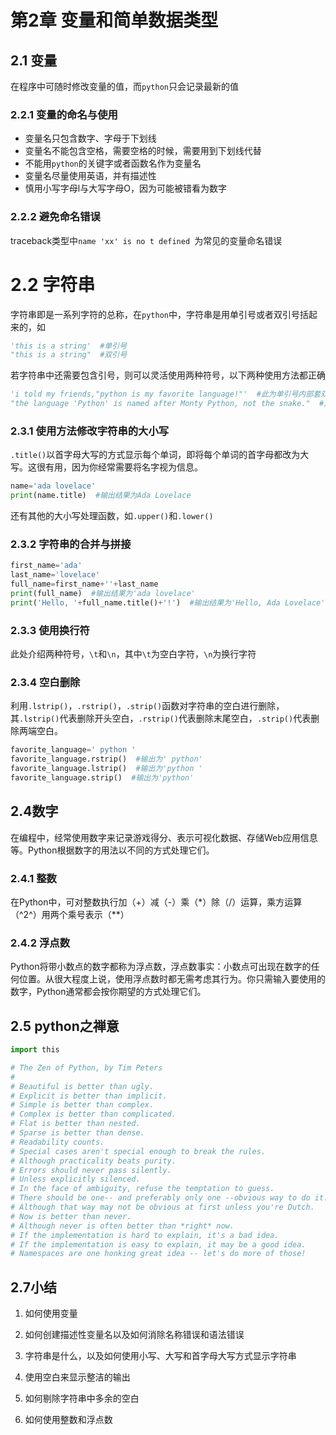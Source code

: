 # 第2章 变量和简单数据类型

## 2.1 变量

在程序中可随时修改变量的值，而`python`只会记录最新的值

### 2.2.1 变量的命名与使用

-  变量名只包含数字、字母于下划线
- 变量名不能包含空格，需要空格的时候，需要用到下划线代替
- 不能用`python`的关键字或者函数名作为变量名
- 变量名尽量使用英语，并有描述性
- 慎用小写字母l与大写字母O，因为可能被错看为数字

### 2.2.2 避免命名错误

traceback类型中`name 'xx' is no t defined `为常见的变量命名错误

# 2.2 字符串

字符串即是一系列字符的总称，在`python`中，字符串是用单引号或者双引号括起来的，如

```python
'this is a string'  #单引号
"this is a string"  #双引号
```

若字符串中还需要包含引号，则可以灵活使用两种符号，以下两种使用方法都正确

```python
'i told my friends,"python is my favorite language!"'  #此为单引号内部套双引号
"the language 'Python' is named after Monty Python, not the snake."  #双引号套单引号
```

### 2.3.1 使用方法修改字符串的大小写

`.title()`以首字母大写的方式显示每个单词，即将每个单词的首字母都改为大写。这很有用，因为你经常需要将名字视为信息。

```python
name='ada lovelace'
print(name.title)  #输出结果为Ada Lovelace
```

还有其他的大小写处理函数，如`.upper()`和`.lower()`

### 2.3.2 字符串的合并与拼接

```python
first_name='ada'
last_name='lovelace'
full_name=first_name+''+last_name
print(full_name)  #输出结果为'ada lovelace'
print('Hello, '+full_name.title()+'!')  #输出结果为'Hello, Ada Lovelace'
```

### 2.3.3 使用换行符

此处介绍两种符号，`\t`和`\n`，其中`\t`为空白字符，`\n`为换行字符

### 2.3.4 空白删除

利用`.lstrip()`，`.rstrip()`，`.strip()`函数对字符串的空白进行删除，其`.lstrip()`代表删除开头空白，`.rstrip()`代表删除末尾空白，`.strip()`代表删除两端空白。

```python
favorite_language=' python '
favorite_language.rstrip()  #输出为' python'
favorite_language.lstrip()  #输出为'python '
favorite_language.strip()  #输出为'python'
```

## 2.4数字

在编程中，经常使用数字来记录游戏得分、表示可视化数据、存储Web应用信息等。Python根据数字的用法以不同的方式处理它们。

### 2.4.1 整数

在Python中，可对整数执行加（+）减（-）乘（*）除（/）运算，乘方运算（^2^）用两个乘号表示（**）

### 2.4.2 浮点数

Python将带小数点的数字都称为浮点数，浮点数事实：小数点可出现在数字的任何位置。从很大程度上说，使用浮点数时都无需考虑其行为。你只需输入要使用的数字，Python通常都会按你期望的方式处理它们。

## 2.5 python之禅意

```python
import this

# The Zen of Python, by Tim Peters
# 
# Beautiful is better than ugly.
# Explicit is better than implicit.
# Simple is better than complex.
# Complex is better than complicated.
# Flat is better than nested.
# Sparse is better than dense.
# Readability counts.
# Special cases aren't special enough to break the rules.
# Although practicality beats purity.
# Errors should never pass silently.
# Unless explicitly silenced.
# In the face of ambiguity, refuse the temptation to guess.
# There should be one-- and preferably only one --obvious way to do it.
# Although that way may not be obvious at first unless you're Dutch.
# Now is better than never.
# Although never is often better than *right* now.
# If the implementation is hard to explain, it's a bad idea.
# If the implementation is easy to explain, it may be a good idea.
# Namespaces are one honking great idea -- let's do more of those!
```

## 2.7小结

1. 如何使用变量

2. 如何创建描述性变量名以及如何消除名称错误和语法错误

3. 字符串是什么，以及如何使用小写、大写和首字母大写方式显示字符串

4. 使用空白来显示整洁的输出

5. 如何剔除字符串中多余的空白

6. 如何使用整数和浮点数